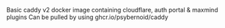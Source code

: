 Basic caddy v2 docker image containing cloudflare, auth portal & maxmind plugins
Can be pulled by using ghcr.io/psybernoid/caddy
